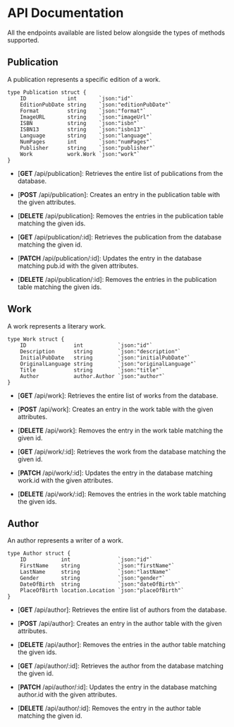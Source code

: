 # API Documentation

All the endpoints available are listed below alongside the types of methods supported.

## Publication

A publication represents a specific edition of a work.
```
type Publication struct {
	ID             int       `json:"id"`
	EditionPubDate string    `json:"editionPubDate"`
	Format         string    `json:"format"`
	ImageURL       string    `json:"imageUrl"`
	ISBN           string    `json:"isbn"`
	ISBN13         string    `json:"isbn13"`
	Language       string    `json:"language"`
	NumPages       int       `json:"numPages"`
	Publisher      string    `json:"publisher"`
	Work           work.Work `json:"work"`
}
```

- [**GET** /api/publication]: Retrieves the entire list of publications from the database.
- [**POST** /api/publication]: Creates an entry in the publication table with the given attributes.
- [**DELETE** /api/publication]: Removes the entries in the publication table matching the given ids.

- [**GET** /api/publication/:id]: Retrieves the publication from the database matching the given id.
- [**PATCH** /api/publication/:id]: Updates the entry in the database matching pub.id with the given attributes.
- [**DELETE** /api/publication/:id]: Removes the entries in the publication table matching the given ids.

## Work

A work represents a literary work.
```
type Work struct {
	ID               int           `json:"id"`
	Description      string        `json:"description"`
	InitialPubDate   string        `json:"initialPubDate"`
	OriginalLanguage string        `json:"originalLanguage"`
	Title            string        `json:"title"`
	Author           author.Author `json:"author"`
}
```

- [**GET** /api/work]: Retrieves the entire list of works from the database.
- [**POST** /api/work]: Creates an entry in the work table with the given attributes.
- [**DELETE** /api/work]: Removes the entry in the work table matching the given id.

- [**GET** /api/work/:id]: Retrieves the work from the database matching the given id.
- [**PATCH** /api/work/:id]: Updates the entry in the database matching work.id with the given attributes.
- [**DELETE** /api/work/:id]: Removes the entries in the work table matching the given ids.

## Author

An author represents a writer of a work.
```
type Author struct {
	ID           int               `json:"id"`
	FirstName    string            `json:"firstName"`
	LastName     string            `json:"lastName"`
	Gender       string            `json:"gender"`
	DateOfBirth  string            `json:"dateOfBirth"`
	PlaceOfBirth location.Location `json:"placeOfBirth"`
}
```

- [**GET** /api/author]: Retrieves the entire list of authors from the database.
- [**POST** /api/author]: Creates an entry in the author table with the given attributes.
- [**DELETE** /api/author]: Removes the entries in the author table matching the given ids.

- [**GET** /api/author/:id]: Retrieves the author from the database matching the given id.
- [**PATCH** /api/author/:id]: Updates the entry in the database matching author.id with the given attributes.
- [**DELETE** /api/author/:id]: Removes the entry in the author table matching the given id.
